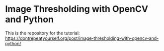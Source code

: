 # Image Thresholding with OpenCV and Python

This is the repository for the tutorial: https://dontrepeatyourself.org/post/image-thresholding-with-opencv-and-python/